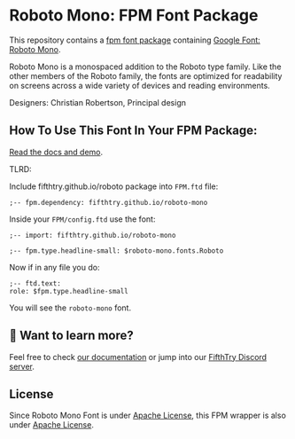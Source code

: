 # Roboto Mono: FPM Font Package

This repository contains a [fpm font package](https://fpm.dev/featured/fonts/) containing [Google Font: 
Roboto Mono](https://fonts.google.com/specimen/Roboto+Mono/about?query=roboto).

Roboto Mono is a monospaced addition to the Roboto type family. Like the other 
members of the Roboto family, the fonts are optimized for readability on screens
across a wide variety of devices and reading environments. 

Designers: Christian Robertson, Principal design

## How To Use This Font In Your FPM Package:

[Read the docs and demo](https://fifthtry.github.io/roboto-mono).

TLRD:

Include fifthtry.github.io/roboto package into `FPM.ftd` file:

```ftd
;-- fpm.dependency: fifthtry.github.io/roboto-mono
```

Inside your `FPM/config.ftd` use the font:

```ftd
;-- import: fifthtry.github.io/roboto-mono

;-- fpm.type.headline-small: $roboto-mono.fonts.Roboto
```

Now if in any file you do:

```ftd
;-- ftd.text:
role: $fpm.type.headline-small
```

You will see the `roboto-mono` font.

## 👀 Want to learn more?

Feel free to check [our documentation](https://fpm.dev/) or jump into our [FifthTry Discord 
server](https://discord.gg/bucrdvptYd).

## License

Since Roboto Mono Font is under [Apache License](https://fonts.google.com/specimen/Roboto+Mono/about?query=roboto), this FPM wrapper is also
under [Apache License](LICENSE).




